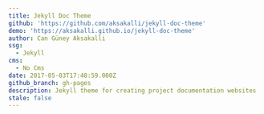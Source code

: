 ```yaml
---
title: Jekyll Doc Theme
github: 'https://github.com/aksakalli/jekyll-doc-theme'
demo: 'https://aksakalli.github.io/jekyll-doc-theme'
author: Can Güney Aksakalli
ssg:
  - Jekyll
cms:
  - No Cms
date: 2017-05-03T17:48:59.000Z
github_branch: gh-pages
description: Jekyll theme for creating project documentation websites
stale: false
---
```

